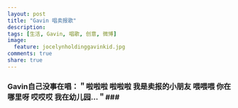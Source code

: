 ```yaml
---
layout: post
title: "Gavin 唱卖报歌"
description: 
tags: [生活, Gavin, 唱歌, 创意, 微博]
image:
  feature: jocelynholdinggavinkid.jpg
comments: true
share: true
---
```


### Gavin自己没事在唱：＂啦啦啦 啦啦啦 我是卖报的小朋友 喂喂喂 你在哪里呀 哎哎哎 我在幼儿园...＂###


